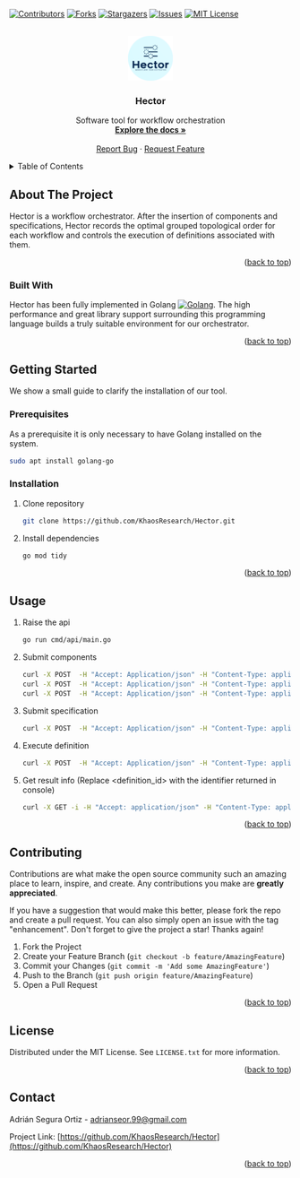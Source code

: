 <a name="readme-top"></a>


[![Contributors][contributors-shield]][contributors-url]
[![Forks][forks-shield]][forks-url]
[![Stargazers][stars-shield]][stars-url]
[![Issues][issues-shield]][issues-url]
[![MIT License][license-shield]][license-url]

<!-- PROJECT LOGO -->
<br />
<div align="center">
  <a href="./">
    <img src="images/logo.png" alt="Logo" width="80" height="80">
  </a>

  <h3 align="center">Hector</h3>

  <p align="center">
    Software tool for workflow orchestration
    <br />
    <a href="./docs"><strong>Explore the docs »</strong></a>
    <br />
    <br />
    <a href="https://github.com/KhaosResearch/Hector/issues">Report Bug</a>
    ·
    <a href="https://github.com/KhaosResearch/Hector/issues">Request Feature</a>
  </p>
</div>



<!-- TABLE OF CONTENTS -->
<details>
  <summary>Table of Contents</summary>
  <ol>
    <li>
      <a href="#about-the-project">About The Project</a>
      <ul>
        <li><a href="#built-with">Built With</a></li>
      </ul>
    </li>
    <li>
      <a href="#getting-started">Getting Started</a>
      <ul>
        <li><a href="#prerequisites">Prerequisites</a></li>
        <li><a href="#installation">Installation</a></li>
      </ul>
    </li>
    <li><a href="#usage">Usage</a></li>
    <li><a href="#roadmap">Roadmap</a></li>
    <li><a href="#contributing">Contributing</a></li>
    <li><a href="#license">License</a></li>
    <li><a href="#contact">Contact</a></li>
  </ol>
</details>



<!-- ABOUT THE PROJECT -->
## About The Project

Hector is a workflow orchestrator. After the insertion of components and specifications, Hector records the optimal grouped topological order for each workflow and controls the execution of definitions associated with them.

<p align="right">(<a href="#readme-top">back to top</a>)</p>



### Built With

Hector has been fully implemented in Golang [![Golang][Golang.com]][Golang-url]. The high performance and great library support surrounding this programming language builds a truly suitable environment for our orchestrator.

<p align="right">(<a href="#readme-top">back to top</a>)</p>


<!-- GETTING STARTED -->
## Getting Started

We show a small guide to clarify the installation of our tool.

### Prerequisites

As a prerequisite it is only necessary to have Golang installed on the system.

```sh
sudo apt install golang-go
```

### Installation

1. Clone repository
   ```sh
   git clone https://github.com/KhaosResearch/Hector.git
   ```
2. Install dependencies
    ```sh
    go mod tidy
    ```

<p align="right">(<a href="#readme-top">back to top</a>)</p>


<!-- USAGE EXAMPLES -->
## Usage

1. Raise the api

    ```sh
    go run cmd/api/main.go
    ```

2. Submit components

    ```sh
    curl -X POST  -H "Accept: Application/json" -H "Content-Type: application/json" -d @data/hector/toy_components/concat_files/concat-files-component.json localhost:8080/component/submit
    curl -X POST  -H "Accept: Application/json" -H "Content-Type: application/json" -d @data/hector/toy_components/concat_messages/concat-messages-component.json localhost:8080/component/submit
    curl -X POST  -H "Accept: Application/json" -H "Content-Type: application/json" -d @data/hector/toy_components/count_letters/count-letters-component.json localhost:8080/component/submit
    ```

3. Submit specification

    ```sh
    curl -X POST  -H "Accept: Application/json" -H "Content-Type: application/json" -d @data/hector/toy_specifications/toy_specification_1.json localhost:8080/specification/submit
    ```

4. Execute definition

    ```sh
    curl -X POST  -H "Accept: Application/json" -H "Content-Type: application/json" -d @data/hector/toy_definitions/toy_definition_1.json localhost:8080/definition/execute
    ```

5. Get result info (Replace <definition_id> with the identifier returned in console)

    ```sh
    curl -X GET -i -H "Accept: application/json" -H "Content-Type: application/json"  localhost:8080/result/get/<definition_id>
    ```

<p align="right">(<a href="#readme-top">back to top</a>)</p>


<!-- CONTRIBUTING -->
## Contributing

Contributions are what make the open source community such an amazing place to learn, inspire, and create. Any contributions you make are **greatly appreciated**.

If you have a suggestion that would make this better, please fork the repo and create a pull request. You can also simply open an issue with the tag "enhancement".
Don't forget to give the project a star! Thanks again!

1. Fork the Project
2. Create your Feature Branch (`git checkout -b feature/AmazingFeature`)
3. Commit your Changes (`git commit -m 'Add some AmazingFeature'`)
4. Push to the Branch (`git push origin feature/AmazingFeature`)
5. Open a Pull Request

<p align="right">(<a href="#readme-top">back to top</a>)</p>


<!-- LICENSE -->
## License

Distributed under the MIT License. See `LICENSE.txt` for more information.

<p align="right">(<a href="#readme-top">back to top</a>)</p>

<!-- CONTACT -->
## Contact

Adrián Segura Ortiz - adrianseor.99@gmail.com

Project Link: [https://github.com/KhaosResearch/Hector](https://github.com/KhaosResearch/Hector)

<p align="right">(<a href="#readme-top">back to top</a>)</p>



<!-- MARKDOWN LINKS & IMAGES -->
<!-- https://www.markdownguide.org/basic-syntax/#reference-style-links -->
[contributors-shield]: https://img.shields.io/github/contributors/KhaosResearch/Hector.svg?style=for-the-badge
[contributors-url]: https://github.com/KhaosResearch/Hector/graphs/contributors
[forks-shield]: https://img.shields.io/github/forks/KhaosResearch/Hector.svg?style=for-the-badge
[forks-url]: https://github.com/KhaosResearch/Hector/network/members
[stars-shield]: https://img.shields.io/github/stars/KhaosResearch/Hector.svg?style=for-the-badge
[stars-url]: https://github.com/KhaosResearch/Hector/stargazers
[issues-shield]: https://img.shields.io/github/issues/KhaosResearch/Hector.svg?style=for-the-badge
[issues-url]: https://github.com/KhaosResearch/Hector/issues
[license-shield]: https://img.shields.io/github/license/KhaosResearch/Hector.svg?style=for-the-badge
[license-url]: https://github.com/KhaosResearch/Hector/blob/master/LICENSE.txt
[Golang.com]: https://img.shields.io/badge/Go-mod
[Golang-url]: https://go.dev/